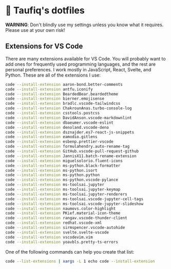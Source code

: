 # :banana: Taufiq's dotfiles

**WARNING**: Don't blindly use my settings unless you know what it requires. Please use at your own risk!

## Extensions for VS Code

There are many extensions available for VS Code. You will probably want to add ones for frequently used programming languages, and the rest are personal preferences. I work mostly in JavaScript, React, Svelte, and Python. These are all of the extensions I use:

```bash
code --install-extension aaron-bond.better-comments
code --install-extension antfu.iconify
code --install-extension BeardedBear.beardedtheme
code --install-extension bierner.emojisense
code --install-extension bradlc.vscode-tailwindcss
code --install-extension ChakrounAnas.turbo-console-log
code --install-extension csstools.postcss
code --install-extension DavidAnson.vscode-markdownlint
code --install-extension dbaeumer.vscode-eslint
code --install-extension denoland.vscode-deno
code --install-extension dsznajder.es7-react-js-snippets
code --install-extension eamodio.gitlens
code --install-extension esbenp.prettier-vscode
code --install-extension formulahendry.auto-rename-tag
code --install-extension GitHub.vscode-pull-request-github
code --install-extension JannisX11.batch-rename-extension
code --install-extension miguelsolorio.fluent-icons
code --install-extension ms-python.black-formatter
code --install-extension ms-python.isort
code --install-extension ms-python.python
code --install-extension ms-python.vscode-pylance
code --install-extension ms-toolsai.jupyter
code --install-extension ms-toolsai.jupyter-keymap
code --install-extension ms-toolsai.jupyter-renderers
code --install-extension ms-toolsai.vscode-jupyter-cell-tags
code --install-extension ms-toolsai.vscode-jupyter-slideshow
code --install-extension naumovs.color-highlight
code --install-extension PKief.material-icon-theme
code --install-extension rangav.vscode-thunder-client
code --install-extension redhat.vscode-xml
code --install-extension sirmspencer.vscode-autohide
code --install-extension svelte.svelte-vscode
code --install-extension vscodevim.vim
code --install-extension yoavbls.pretty-ts-errors
```

One of the following commands can help you create that list:

```bash
code --list-extensions | xargs -L 1 echo code --install-extension
```
